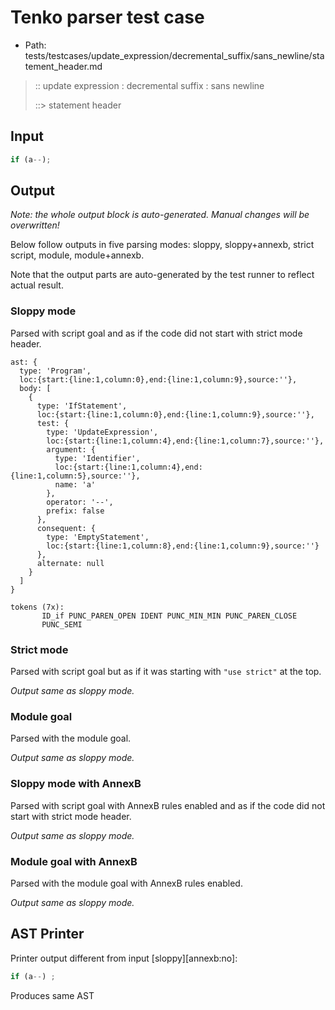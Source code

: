 # Tenko parser test case

- Path: tests/testcases/update_expression/decremental_suffix/sans_newline/statement_header.md

> :: update expression : decremental suffix : sans newline
>
> ::> statement header

## Input

`````js
if (a--);
`````

## Output

_Note: the whole output block is auto-generated. Manual changes will be overwritten!_

Below follow outputs in five parsing modes: sloppy, sloppy+annexb, strict script, module, module+annexb.

Note that the output parts are auto-generated by the test runner to reflect actual result.

### Sloppy mode

Parsed with script goal and as if the code did not start with strict mode header.

`````
ast: {
  type: 'Program',
  loc:{start:{line:1,column:0},end:{line:1,column:9},source:''},
  body: [
    {
      type: 'IfStatement',
      loc:{start:{line:1,column:0},end:{line:1,column:9},source:''},
      test: {
        type: 'UpdateExpression',
        loc:{start:{line:1,column:4},end:{line:1,column:7},source:''},
        argument: {
          type: 'Identifier',
          loc:{start:{line:1,column:4},end:{line:1,column:5},source:''},
          name: 'a'
        },
        operator: '--',
        prefix: false
      },
      consequent: {
        type: 'EmptyStatement',
        loc:{start:{line:1,column:8},end:{line:1,column:9},source:''}
      },
      alternate: null
    }
  ]
}

tokens (7x):
       ID_if PUNC_PAREN_OPEN IDENT PUNC_MIN_MIN PUNC_PAREN_CLOSE
       PUNC_SEMI
`````

### Strict mode

Parsed with script goal but as if it was starting with `"use strict"` at the top.

_Output same as sloppy mode._

### Module goal

Parsed with the module goal.

_Output same as sloppy mode._

### Sloppy mode with AnnexB

Parsed with script goal with AnnexB rules enabled and as if the code did not start with strict mode header.

_Output same as sloppy mode._

### Module goal with AnnexB

Parsed with the module goal with AnnexB rules enabled.

_Output same as sloppy mode._

## AST Printer

Printer output different from input [sloppy][annexb:no]:

````js
if (a--) ;
````

Produces same AST
